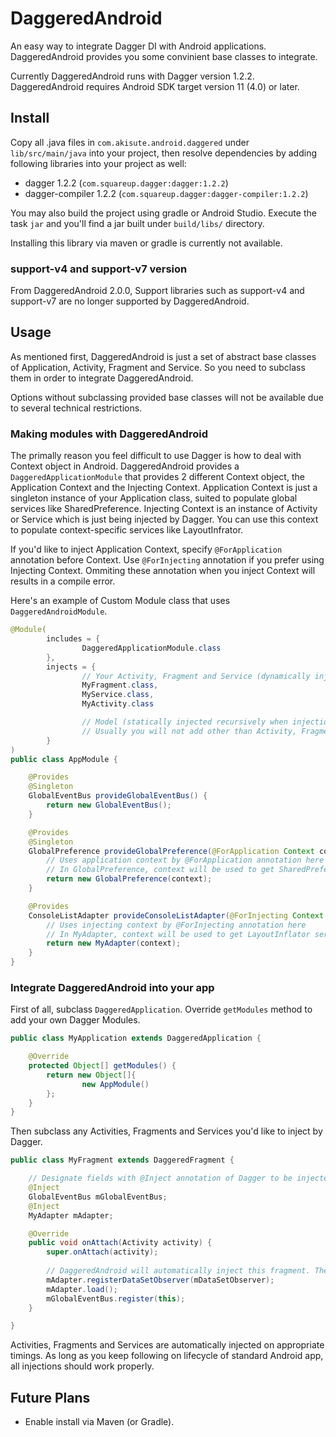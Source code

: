 # DaggeredAndroid

An easy way to integrate Dagger DI with Android applications. DaggeredAndroid provides you some convinient base classes to integrate.

Currently DaggeredAndroid runs with Dagger version 1.2.2. DaggeredAndroid requires Android SDK target version 11 (4.0) or later.

## Install

Copy all .java files in `com.akisute.android.daggered` under `lib/src/main/java` into your project, then resolve dependencies by adding following libraries into your project as well:

* dagger 1.2.2 (`com.squareup.dagger:dagger:1.2.2`)
* dagger-compiler 1.2.2 (`com.squareup.dagger:dagger-compiler:1.2.2`)

You may also build the project using gradle or Android Studio. Execute the task `jar` and you'll find a jar built under `build/libs/` directory.

Installing this library via maven or gradle is currently not available.


### support-v4 and support-v7 version

From DaggeredAndroid 2.0.0, Support libraries such as support-v4 and support-v7 are no longer supported by DaggeredAndroid.

## Usage

As mentioned first, DaggeredAndroid is just a set of abstract base classes of Application, Activity, Fragment and Service. So you need to subclass them in order to integrate DaggeredAndroid.

Options without subclassing provided base classes will not be available due to several technical restrictions.

### Making modules with DaggeredAndroid

The primally reason you feel difficult to use Dagger is how to deal with Context object in Android. DaggeredAndroid provides a `DaggeredApplicationModule` that provides 2 different Context object, the Application Context and the Injecting Context. Application Context is just a singleton instance of your Application class, suited to populate global services like SharedPreference. Injecting Context is an instance of Activity or Service which is just being injected by Dagger. You can use this context to populate context-specific services like LayoutInfrator.

If you'd like to inject Application Context, specify `@ForApplication` annotation before Context. Use `@ForInjecting` annotation if you prefer using Injecting Context. Ommiting these annotation when you inject Context will results in a compile error.

Here's an example of Custom Module class that uses `DaggeredAndroidModule`.

```java
@Module(
        includes = {
                DaggeredApplicationModule.class
        },
        injects = {
                // Your Activity, Fragment and Service (dynamically injected on appropriate timings by Daggered classes )
                MyFragment.class,
                MyService.class,
                MyActivity.class

                // Model (statically injected recursively when injection is happening, uses constructor injections)
                // Usually you will not add other than Activity, Fragment or Service
        }
)
public class AppModule {

    @Provides
    @Singleton
    GlobalEventBus provideGlobalEventBus() {
        return new GlobalEventBus();
    }

    @Provides
    @Singleton
    GlobalPreference provideGlobalPreference(@ForApplication Context context) {
        // Uses application context by @ForApplication annotation here
        // In GlobalPreference, context will be used to get SharedPreference service
        return new GlobalPreference(context);
    }

    @Provides
    ConsoleListAdapter provideConsoleListAdapter(@ForInjecting Context context) {
        // Uses injecting context by @ForInjecting annotation here
        // In MyAdapter, context will be used to get LayoutInflator service
        return new MyAdapter(context);
    }
}
```

### Integrate DaggeredAndroid into your app

First of all, subclass `DaggeredApplication`. Override `getModules` method to add your own Dagger Modules.

```java
public class MyApplication extends DaggeredApplication {

    @Override
    protected Object[] getModules() {
        return new Object[]{
                new AppModule()
        };
    }
}
```

Then subclass any Activities, Fragments and Services you'd like to inject by Dagger.

```java
public class MyFragment extends DaggeredFragment {

    // Designate fields with @Inject annotation of Dagger to be injected.
    @Inject
    GlobalEventBus mGlobalEventBus;
    @Inject
    MyAdapter mAdapter;

    @Override
    public void onAttach(Activity activity) {
        super.onAttach(activity);
        
        // DaggeredAndroid will automatically inject this fragment. These fields are injected at this time.
        mAdapter.registerDataSetObserver(mDataSetObserver);
        mAdapter.load();
        mGlobalEventBus.register(this);
    }

}
```

Activities, Fragments and Services are automatically injected on appropriate timings. As long as you keep following on lifecycle of standard Android app, all injections should work properly.

## Future Plans

* Enable install via Maven (or Gradle).

